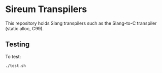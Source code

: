 # Sireum Transpilers

This repository holds Slang transpilers such as the 
Slang-to-C transpiler (static alloc, C99).

## Testing

To test:

```bash
./test.sh
```